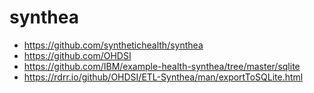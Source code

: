 # synthea

- https://github.com/synthetichealth/synthea  
- https://github.com/OHDSI  
- https://github.com/IBM/example-health-synthea/tree/master/sqlite  
- https://rdrr.io/github/OHDSI/ETL-Synthea/man/exportToSQLite.html 




